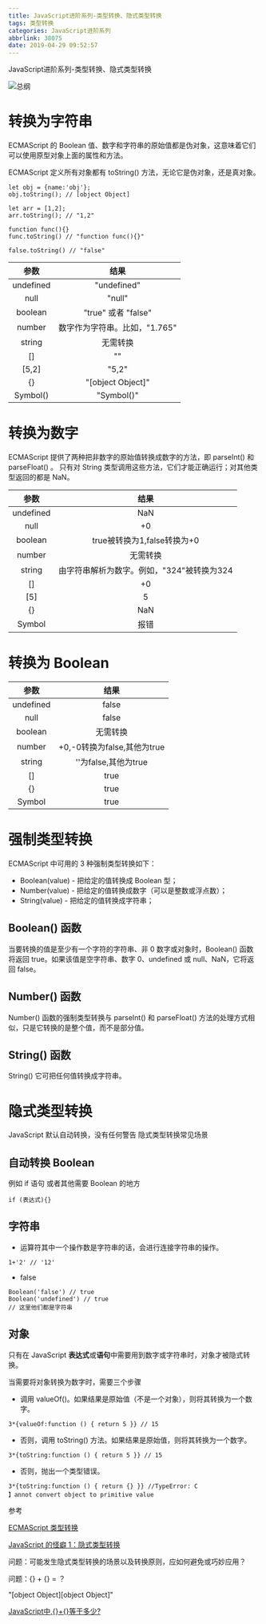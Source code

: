 ```yaml
---
title: JavaScript进阶系列-类型转换、隐式类型转换
tags: 类型转换
categories: JavaScript进阶系列
abbrlink: 38075
date: 2019-04-29 09:52:57
---
```


JavaScript进阶系列-类型转换、隐式类型转换

<!-- more -->

![总纲](/2018/12/26/js-base/16716dec14421e47.png)

# 转换为字符串

ECMAScript 的 Boolean 值、数字和字符串的原始值都是伪对象，这意味着它们可以使用原型对象上面的属性和方法。

ECMAScript 定义所有对象都有 toString() 方法，无论它是伪对象，还是真对象。

```
let obj = {name:'obj'};
obj.toString(); // [object Object]

let arr = [1,2];
arr.toString(); // "1,2"

function func(){}
func.toString() // "function func(){}"

false.toString() // "false"
```
|参数|结果|
|:-:|:-:|
|undefined | "undefined"|
|null |	"null"|
|boolean | "true" 或者 "false"|
|number | 数字作为字符串。比如，"1.765"|
|string | 无需转换|
|[]  | ""|
|[5,2] | "5,2"|
|{} | "[object Object]"|
|Symbol()|"Symbol()"|


# 转换为数字

ECMAScript 提供了两种把非数字的原始值转换成数字的方法，即 parseInt() 和 parseFloat()
。
只有对 String 类型调用这些方法，它们才能正确运行；对其他类型返回的都是 NaN。

|参数|结果|
|:-:|:-:|
|undefined|NaN|
|null|+0|
|boolean|true被转换为1,false转换为+0|
|number|无需转换|
|string|由字符串解析为数字。例如，"324"被转换为324|
|[] | +0|
|[5]| 5|
|{}|NaN|
|Symbol|报错|

# 转换为 Boolean

|参数|结果|
|:-:|:-:|
|undefined|false|
|null|false|
|boolean|无需转换|
|number|+0,-0转换为false,其他为true|
|string|''为false,其他为true|
|[] | true|
|{}|true|
|Symbol|true|

# 强制类型转换

ECMAScript 中可用的 3 种强制类型转换如下：
* Boolean(value) - 把给定的值转换成 Boolean 型；
* Number(value) - 把给定的值转换成数字（可以是整数或浮点数）；
* String(value) - 把给定的值转换成字符串；

## Boolean() 函数

当要转换的值是至少有一个字符的字符串、非 0 数字或对象时，Boolean() 函数将返回 true。如果该值是空字符串、数字 0、undefined 或 null、NaN，它将返回 false。

## Number() 函数
Number() 函数的强制类型转换与 parseInt() 和 parseFloat() 方法的处理方式相似，只是它转换的是整个值，而不是部分值。

## String() 函数
String() 它可把任何值转换成字符串。

# 隐式类型转换

JavaScript 默认自动转换，没有任何警告
隐式类型转换常见场景

## 自动转换 Boolean
例如 if 语句 或者其他需要 Boolean 的地方
```
if (表达式){}
```

## 字符串

+ 运算符其中一个操作数是字符串的话，会进行连接字符串的操作。
```
1+'2' // '12'
```
* false
```
Boolean('false') // true
Boolean('undefined') // true
// 这里他们都是字符串
```

## 对象

只有在 JavaScript **表达式**或**语句**中需要用到数字或字符串时，对象才被隐式转换。

当需要将对象转换为数字时，需要三个步骤

* 调用 valueOf()。如果结果是原始值（不是一个对象），则将其转换为一个数字。

```
3*{valueOf:function () { return 5 }} // 15
```

* 否则，调用 toString() 方法。如果结果是原始值，则将其转换为一个数字。
```
3*{toString:function () { return 5 }} // 15
```
* 否则，抛出一个类型错误。

```
3*{toString:function () { return {} }} //TypeError: C
】annot convert object to primitive value
```

参考

[ECMAScript 类型转换](http://www.w3school.com.cn/js/pro_js_typeconversion.asp)

[JavaScript 的怪癖 1：隐式类型转换](https://justjavac.com/javascript/2013/04/08/javascript-quirk-1-implicit-conversion-of-values.html)

问题：可能发生隐式类型转换的场景以及转换原则，应如何避免或巧妙应用？

问题：{} + {} = ？

"[object Object][object Object]"

[JavaScript中,{}+{}等于多少?](https://justjavac.com/javascript/2012/12/20/object-plus-object.html)